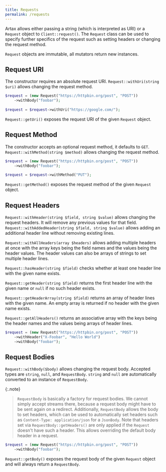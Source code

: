 ```yaml
---
title: Requests
permalink: /requests
---
```

Artax allows either passing a string (which is interpreted as URI) or a `Request` object to `Client::request()`. The `Request` class can be used to specify further specifics of the request such as setting headers or changing the request method.

`Request` objects are immutable, all mutators return new instances.

## Request URI

The constructor requires an absolute request URI. `Request::withUri(string $uri)` allows changing the request method.

```php
$request = (new Request("https://httpbin.org/post", "POST"))
    ->withBody("foobar");
    
$request = $request->withUri("https://google.com/");
```

`Request::getUri()` exposes the request URI of the given `Request` object.

## Request Method

The constructor accepts an optional request method, it defaults to `GET`. `Request::withMethod(string $method)` allows changing the request method.

```php
$request = (new Request("https://httpbin.org/post", "POST"))
    ->withBody("foobar");
    
$request = $request->withMethod("PUT");
```

`Request::getMethod()` exposes the request method of the given `Request` object.

## Request Headers

`Request::withHeader(string $field, string $value)` allows changing the request headers. It will remove any previous values for that field. `Request::withAddedHeader(string $field, string $value)` allows adding an additional header line without removing existing lines.
 
`Request::withAllHeaders(array $headers)` allows adding multiple headers at once with the array keys being the field names and the values being the header values. The header values can also be arrays of strings to set multiple header lines.

`Request::hasHeader(string $field)` checks whether at least one header line with the given name exists.

`Request::getHeader(string $field)` returns the first header line with the given name or `null` if no such header exists.

`Request::getHeaderArray(string $field)` returns an array of header lines with the given name. An empty array is returned if no header with the given name exists.

`Request::getAllHeaders()` returns an associative array with the keys being the header names and the values being arrays of header lines.

```php
$request = (new Request("https://httpbin.org/post", "POST"))
    ->withHeader("X-Foobar", "Hello World")
    ->withBody("foobar");
```

## Request Bodies

`Request::withBody($body)` allows changing the request body. Accepted types are `string`, `null`, and `RequestBody`. `string` and `null` are automatically converted to an instance of `RequestBody`.

{:.note}
> `RequestBody` is basically a factory for request bodies. We cannot simply accept streams there, because a request body might have to be sent again on a redirect. Additionally, `RequestBody` allows the body to set headers, which can be used to automatically set headers such as `Content-Type: application/json` for a `JsonBody`. Note that headers set via `RequestBody::getHeaders()` are only applied if the `Request` doesn't have such a header. This allows overriding the default body header in a request. 

```php
$request = (new Request("https://httpbin.org/post", "POST"))
    ->withBody("foobar");
```

`Request::getBody()` exposes the request body of the given `Request` object and will always return a `RequestBody`.

